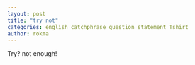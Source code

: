 ```yaml
---
layout: post
title: "try not"
categories: english catchphrase question statement Tshirt
author: rokma
---
```


Try? not enough!
